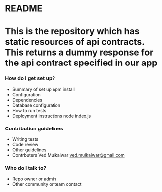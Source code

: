 # README #

# This is the repository which has static resources of api contracts. This returns a dummy response for the api contract specified in our app

### How do I get set up? ###

* Summary of set up 
npm install
* Configuration
* Dependencies
* Database configuration
* How to run tests
* Deployment instructions
node index.js

### Contribution guidelines ###

* Writing tests
* Code review
* Other guidelines
* Contrbuters 
Ved Mulkalwar ved.mulkalwar@gmail.com 

### Who do I talk to? ###

* Repo owner or admin
* Other community or team contact